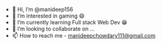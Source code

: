 - 👋 Hi, I’m @manideep156
- 👀 I’m interested in gaming 😄
- 🌱 I’m currently learning Full stack Web Dev 😁
- 💞️ I’m looking to collaborate on ...
- 📫 How to reach me - manideepchowdary111@gmail.com

